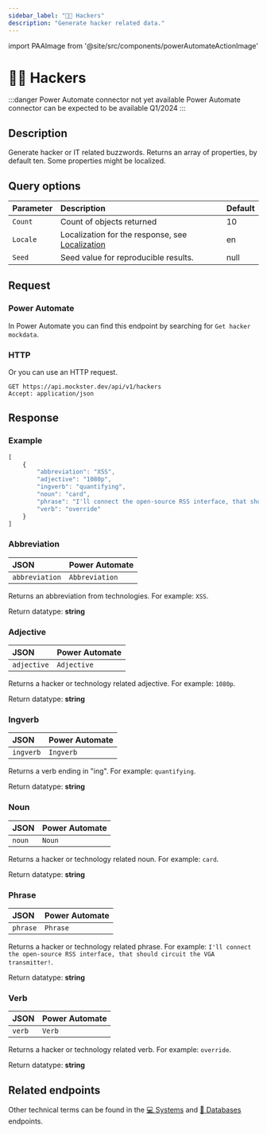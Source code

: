 ```yaml
---
sidebar_label: "🥷🏼 Hackers"
description: "Generate hacker related data."
---
```


import PAAImage from '@site/src/components/powerAutomateActionImage'

# 🥷🏼 Hackers

:::danger Power Automate connector not yet available
Power Automate connector can be expected to be available Q1/2024
:::

## Description

Generate hacker or IT related buzzwords. Returns an array of properties, by default ten. Some properties might be localized.

## Query options

|Parameter|Description|Default|
|---------|:---------|---------|
|`Count`| Count of objects returned | 10 |
|`Locale`| Localization for the response, see [Localization](./../localization) | en |
|`Seed` | Seed value for reproducible results. | null |

## Request

### Power Automate

In Power Automate you can find this endpoint by searching for `Get hacker mockdata`.

<PAAImage src="/img/hackers-action.jpg" alt="Get hacker mockdata action" />

### HTTP

Or you can use an HTTP request.

```http title="HTTP"
GET https://api.mockster.dev/api/v1/hackers
Accept: application/json  
```

## Response 

### Example 

```jsx title="JSON"
[
    {
        "abbreviation": "XSS",
        "adjective": "1080p",
        "ingverb": "quantifying",
        "noun": "card",
        "phrase": "I'll connect the open-source RSS interface, that should circuit the VGA transmitter!",
        "verb": "override"
    }
]
```

### Abbreviation

|JSON|Power Automate|
|:---------|:---------|
`abbreviation`|`Abbreviation`

Returns an abbreviation from technologies. For example: `XSS`.

Return datatype: **string**

### Adjective

|JSON|Power Automate|
|:---------|:---------|
`adjective`|`Adjective`

Returns a hacker or technology related adjective. For example: `1080p`.

Return datatype: **string**

### Ingverb

|JSON|Power Automate|
|:---------|:---------|
`ingverb`|`Ingverb`

Returns a verb ending in "ing". For example: `quantifying`.

Return datatype: **string**

### Noun

|JSON|Power Automate|
|:---------|:---------|
`noun`|`Noun`

Returns a hacker or technology related noun. For example: `card`.

Return datatype: **string**

### Phrase

|JSON|Power Automate|
|:---------|:---------|
`phrase`|`Phrase`

Returns a hacker or technology related phrase. For example: `I'll connect the open-source RSS interface, that should circuit the VGA transmitter!`.

Return datatype: **string**

### Verb

|JSON|Power Automate|
|:---------|:---------|
`verb`|`Verb`

Returns a hacker or technology related verb. For example: `override`.

Return datatype: **string**

## Related endpoints

Other technical terms can be found in the [💻 Systems](./systems) and [💾 Databases](./databases) endpoints.